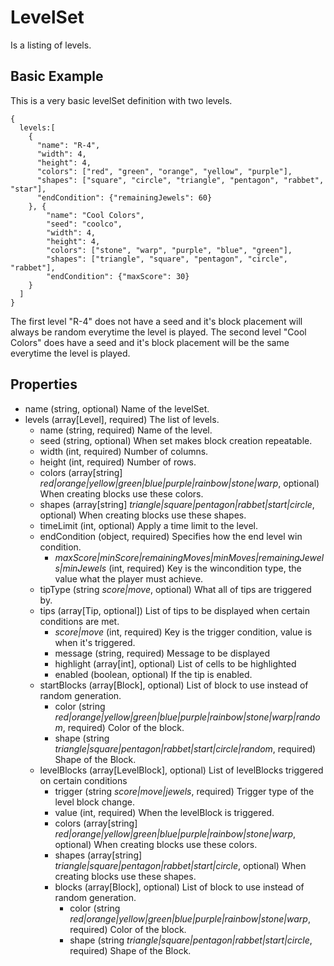# LevelSet
Is a listing of levels.

## Basic Example
This is a very basic levelSet definition with two levels.

```
{
  levels:[
    {
      "name": "R-4",
      "width": 4,
      "height": 4,
      "colors": ["red", "green", "orange", "yellow", "purple"],
      "shapes": ["square", "circle", "triangle", "pentagon", "rabbet", "star"],
      "endCondition": {"remainingJewels": 60}
    }, {
    	"name": "Cool Colors",
    	"seed": "coolco",
    	"width": 4,
    	"height": 4,
    	"colors": ["stone", "warp", "purple", "blue", "green"],
    	"shapes": ["triangle", "square", "pentagon", "circle", "rabbet"],
    	"endCondition": {"maxScore": 30}
    }
  ]
}
```
The first level "R-4" does not have a seed and it's block placement will always be random everytime the level is played. The second level "Cool Colors" does have a seed and it's block placement will be the same everytime the level is played.


## Properties

- name (string, optional) Name of the levelSet.
- levels (array[Level], required) The list of levels.
  - name (string, required) Name of the level.
  - seed (string, optional) When set makes block creation repeatable.
  - width (int, required) Number of columns.
  - height (int, required) Number of rows.
  - colors (array[string] *red|orange|yellow|green|blue|purple|rainbow|stone|warp*, optional) When creating blocks use these colors.
  - shapes (array[string] *triangle|square|pentagon|rabbet|start|circle*, optional) When creating blocks use these shapes.
  - timeLimit (int, optional) Apply a time limit to the level.
  - endCondition (object, required) Specifies how the end level win condition.
    - *maxScore|minScore|remainingMoves|minMoves|remainingJewels|minJewels* (int, required) Key is the wincondition type, the value what the player must achieve.
  - tipType (string *score|move*, optional) What all of tips are triggered by.
  - tips (array[Tip, optional]) List of tips to be displayed when certain conditions are met.
    - *score|move* (int, required) Key is the trigger condition, value is when it's triggered.
    - message (string, required) Message to be displayed
    - highlight (array[int], optional) List of cells to be highlighted
    - enabled (boolean, optional) If the tip is enabled.
  - startBlocks (array[Block], optional) List of block to use instead of random generation.
    - color (string *red|orange|yellow|green|blue|purple|rainbow|stone|warp|random*, required) Color of the block.
    - shape (string *triangle|square|pentagon|rabbet|start|circle|random*, required) Shape of the Block.
  - levelBlocks (array[LevelBlock], optional) List of levelBlocks triggered on certain conditions
    - trigger (string *score|move|jewels*, required) Trigger type of the level block change.
    - value (int, required) When the levelBlock is triggered.
    - colors (array[string] *red|orange|yellow|green|blue|purple|rainbow|stone|warp*, optional) When creating blocks use these colors.
    - shapes (array[string] *triangle|square|pentagon|rabbet|start|circle*, optional) When creating blocks use these shapes.
    - blocks (array[Block], optional) List of block to use instead of random generation.
      - color (string *red|orange|yellow|green|blue|purple|rainbow|stone|warp*, required) Color of the block.
      - shape (string *triangle|square|pentagon|rabbet|start|circle*, required) Shape of the Block.

